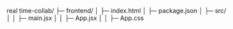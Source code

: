 real time-collab/
├─ frontend/
│  ├─ index.html
│  ├─ package.json
│  ├─ src/
│  │  ├─ main.jsx
│  │  ├─ App.jsx
│  │  ├─ App.css

